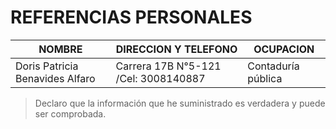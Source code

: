 # REFERENCIAS PERSONALES 

| NOMBRE | DIRECCION Y TELEFONO | OCUPACION | 
|    ---     |  ---         |  ---   | 
| Doris Patricia Benavides Alfaro | Carrera 17B N°5-121 /Cel: 3008140887 | Contaduría pública |  

>Declaro que la información que he suministrado es verdadera y puede ser comprobada. 

